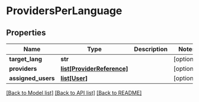 # ProvidersPerLanguage

## Properties
Name | Type | Description | Notes
------------ | ------------- | ------------- | -------------
**target_lang** | **str** |  | [optional] 
**providers** | [**list[ProviderReference]**](ProviderReference.md) |  | [optional] 
**assigned_users** | [**list[User]**](User.md) |  | [optional] 

[[Back to Model list]](../README.md#documentation-for-models) [[Back to API list]](../README.md#documentation-for-api-endpoints) [[Back to README]](../README.md)

